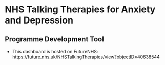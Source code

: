 # NHS Talking Therapies for Anxiety and Depression
## Programme Development Tool

- This dashboard is hosted on FutureNHS: https://future.nhs.uk/NHSTalkingTherapies/view?objectID=40638544
